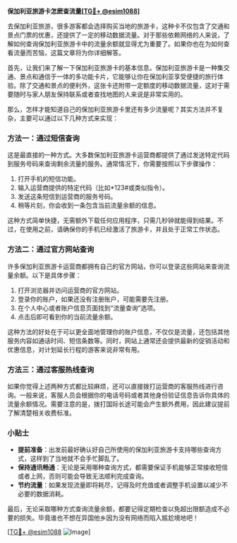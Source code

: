 **保加利亚旅游卡怎麽查流量[[TG💪+ @esim1088](https://t.me/s/esim1088)]**

去保加利亚旅游，很多游客都会选择购买当地的旅游卡，这种卡不仅包含了交通和景点门票的优惠，还提供了一定的移动数据流量。对于那些依赖网络的人来说，了解如何查询保加利亚旅游卡中的流量余额就显得尤为重要了。如果你也在为如何查看流量而苦恼，这篇文章将为你详细解答。

首先，让我们来了解一下保加利亚旅游卡的基本信息。保加利亚旅游卡是一种集交通、景点和通信于一体的多功能卡片，它能够让你在保加利亚享受便捷的旅行体验。除了交通和景点的便利外，这张卡还附带一定额度的移动数据流量，这对于需要随时与家人朋友保持联系或者查找地图的人来说是非常实用的。

那么，怎样才能知道自己的保加利亚旅游卡里还有多少流量呢？其实方法并不复杂，主要可以通过以下几种方式来实现：

### 方法一：通过短信查询

这是最直接的一种方式。大多数保加利亚旅游卡运营商都提供了通过发送特定代码到服务号码来查询剩余流量的服务。通常情况下，你需要按照以下步骤操作：

1. 打开手机的短信功能。
2. 输入运营商提供的特定代码（比如*123#或类似指令）。
3. 发送这条短信到运营商的服务号码。
4. 稍等片刻，你会收到一条包含当前流量余额的信息。

这种方式简单快捷，无需额外下载任何应用程序，只需几秒钟就能得到结果。不过，在使用之前，请确保你的手机已经激活了旅游卡，并且处于正常工作状态。

### 方法二：通过官方网站查询

许多保加利亚旅游卡运营商都拥有自己的官方网站，你可以登录这些网站来查询流量余额。以下是具体步骤：

1. 打开浏览器并访问运营商的官方网站。
2. 登录你的账户，如果还没有注册账户，可能需要先注册。
3. 在个人中心或者账户信息页面找到“流量查询”选项。
4. 点击后即可看到你的当前流量余额。

这种方法的好处在于可以更全面地管理你的账户信息，不仅仅是流量，还包括其他服务内容如通话时间、短信条数等。同时，网站上通常还会提供最新的促销活动和优惠信息，对计划延长行程的游客来说非常有用。

### 方法三：通过客服热线查询

如果你觉得上述两种方式都比较麻烦，还可以直接拨打运营商的客服热线进行咨询。一般来说，客服人员会根据你的电话号码或者其他身份验证信息告诉你具体的流量余额情况。需要注意的是，拨打国际长途可能会产生额外费用，因此建议提前了解清楚相关收费标准。

### 小贴士

- **提前准备**：出发前最好确认好自己所使用的保加利亚旅游卡支持哪些查询方式，这样到了当地就不会手忙脚乱了。
- **保持通讯畅通**：无论是采用哪种查询方式，都需要保证手机能够正常接收短信或者上网，否则可能会导致无法顺利完成查询。
- **节约流量**：如果发现流量即将耗尽，记得及时充值或者调整手机设置以减少不必要的数据消耗。

最后，无论采取哪种方式查询流量余额，都要记得定期检查以免超出限额造成不必要的损失。毕竟谁也不想在异国他乡因为没有网络而陷入尴尬境地吧！

[[TG💪+ @esim1088](https://t.me/s/esim1088) ![Image](https://i.postimg.cc/4NQfJmqS/Snipaste-2025-05-13-00-14-12.png)]
